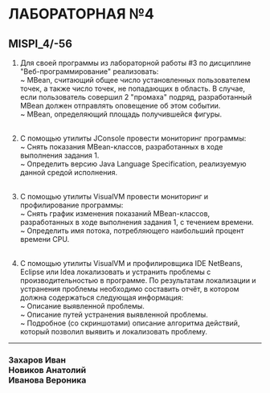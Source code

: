 # ЛАБОРАТОРНАЯ №4
## MISPI_4/-56

1. Для своей программы из лабораторной работы #3 по дисциплине "Веб-программирование" реализовать: <br>
  ~ MBean, считающий общее число установленных пользователем точек, а также число точек, не попадающих в область. В случае, если пользователь совершил 2 "промаха" подряд, разработанный MBean должен отправлять оповещение об этом событии. <br>
  ~ MBean, определяющий площадь получившейся фигуры. <br><br>

2. С помощью утилиты JConsole провести мониторинг программы: <br>
  ~ Снять показания MBean-классов, разработанных в ходе выполнения задания 1.<br>
  ~ Определить версию Java Language Specification, реализуемую данной средой исполнения.<br><br>

3. С помощью утилиты VisualVM провести мониторинг и профилирование программы:<br>
  ~ Снять график изменения показаний MBean-классов, разработанных в ходе выполнения задания 1, с течением времени.<br>
  ~ Определить имя потока, потребляющего наибольший процент времени CPU.<br><br>

4. С помощью утилиты VisualVM и профилировщика IDE NetBeans, Eclipse или Idea локализовать и устранить проблемы с производительностью в программе. По результатам локализации и устранения проблемы необходимо составить отчёт, в котором должна содержаться следующая информация: <br>
  ~ Описание выявленной проблемы. <br>
  ~ Описание путей устранения выявленной проблемы. <br>
  ~ Подробное (со скриншотами) описание алгоритма действий, который позволил выявить и локализовать проблему. <br>
<hr>
<h3> 
Захаров Иван <br>
Новиков Анатолий <br>
Иванова Вероника 
</h3>
